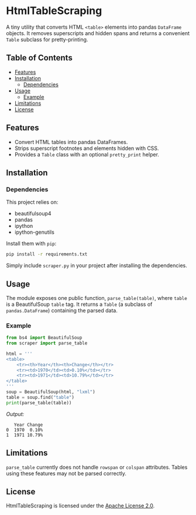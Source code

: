 # HtmlTableScraping

A tiny utility that converts HTML `<table>` elements into pandas `DataFrame` objects. It removes superscripts and hidden spans and returns a convenient `Table` subclass for pretty-printing.

## Table of Contents
- [Features](#features)
- [Installation](#installation)
  - [Dependencies](#dependencies)
- [Usage](#usage)
  - [Example](#example)
- [Limitations](#limitations)
- [License](#license)

## Features

- Convert HTML tables into pandas DataFrames.
- Strips superscript footnotes and elements hidden with CSS.
- Provides a `Table` class with an optional `pretty_print` helper.

## Installation

### Dependencies

This project relies on:

- beautifulsoup4
- pandas
- ipython
- ipython-genutils

Install them with `pip`:

```bash
pip install -r requirements.txt
```

Simply include `scraper.py` in your project after installing the dependencies.

## Usage

The module exposes one public function, `parse_table(table)`, where `table` is a BeautifulSoup `table` tag. It returns a `Table` (a subclass of `pandas.DataFrame`) containing the parsed data.

### Example

```python
from bs4 import BeautifulSoup
from scraper import parse_table

html = '''
<table>
    <tr><th>Year</th><th>Change</th></tr>
    <tr><td>1970</td><td>0.10%</td></tr>
    <tr><td>1971</td><td>10.79%</td></tr>
</table>
'''
soup = BeautifulSoup(html, "lxml")
table = soup.find("table")
print(parse_table(table))
```

_Output:_

```
   Year Change
0  1970  0.10%
1  1971 10.79%
```

## Limitations

`parse_table` currently does not handle `rowspan` or `colspan` attributes. Tables using these features may not be parsed correctly.

## License

HtmlTableScraping is licensed under the [Apache License 2.0](https://www.apache.org/licenses/LICENSE-2.0).
